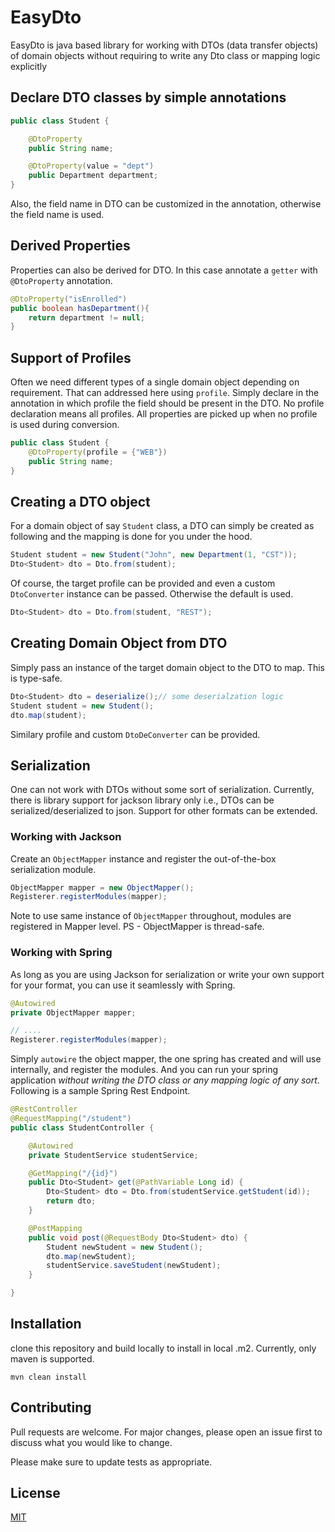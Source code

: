 # EasyDto

EasyDto is java based library for working with DTOs (data transfer objects) of domain objects without requiring to
write any Dto class or mapping logic explicitly


## Declare DTO classes by simple annotations

```java
public class Student {

    @DtoProperty
    public String name;

    @DtoProperty(value = "dept")
    public Department department;
}
```

Also, the field name in DTO can be customized in the annotation, otherwise the field name is used.

## Derived Properties

Properties can also be derived for DTO. In this case annotate a `getter` with `@DtoProperty` annotation.

```java
@DtoProperty("isEnrolled")
public boolean hasDepartment(){
    return department != null;
}
```

## Support of Profiles

Often we need different types of a single domain object depending on requirement. That can addressed here using
`profile`. Simply declare in the annotation in which profile the field should be present in the DTO. No profile
declaration means all profiles. All properties are picked up when no profile is used during conversion.

```java
public class Student {
    @DtoProperty(profile = {"WEB"})
    public String name;
}
```

## Creating a DTO object

For a domain object of say `Student` class, a DTO can simply be created as following and the mapping is done for
you under the hood.

```java
Student student = new Student("John", new Department(1, "CST"));
Dto<Student> dto = Dto.from(student);
```

Of course, the target profile can be provided and even a custom `DtoConverter` instance can be passed. Otherwise the
default is used.

```java
Dto<Student> dto = Dto.from(student, "REST");
```

## Creating Domain Object from DTO

Simply pass an instance of the target domain object to the DTO to map. This is type-safe.

```java
Dto<Student> dto = deserialize();// some deserialzation logic
Student student = new Student();
dto.map(student);
```

Similary profile and custom `DtoDeConverter` can be provided.

## Serialization

One can not work with DTOs without some sort of serialization. Currently, there is library support for jackson library
only i.e., DTOs can be serialized/deserialized to json. Support for other formats can be extended.

### Working with Jackson

Create an `ObjectMapper` instance and register the out-of-the-box serialization module.

```java
ObjectMapper mapper = new ObjectMapper();
Registerer.registerModules(mapper);
```

Note to use same instance of `ObjectMapper` throughout, modules are registered in Mapper level. PS - ObjectMapper is 
thread-safe.

### Working with Spring

As long as you are using Jackson for serialization or write your own support for your format, you can use it seamlessly
with Spring.

```java
@Autowired
private ObjectMapper mapper;

// ....
Registerer.registerModules(mapper);
```

Simply `autowire` the object mapper, the one spring has created and will use internally, and register the modules. And
you can run your spring application *without writing the DTO class or any mapping logic of any sort*. Following is a 
sample Spring Rest Endpoint.

```java
@RestController
@RequestMapping("/student")
public class StudentController {

    @Autowired
    private StudentService studentService;

    @GetMapping("/{id}")
    public Dto<Student> get(@PathVariable Long id) {
        Dto<Student> dto = Dto.from(studentService.getStudent(id));
        return dto;
    }

    @PostMapping
    public void post(@RequestBody Dto<Student> dto) {
        Student newStudent = new Student();
        dto.map(newStudent);
        studentService.saveStudent(newStudent);
    }

}
```


## Installation

clone this repository and build locally to install in local .m2. Currently, only maven is supported.

```shell
mvn clean install
```

## Contributing
Pull requests are welcome. For major changes, please open an issue first to discuss what you would like to change.

Please make sure to update tests as appropriate.

## License
[MIT](https://choosealicense.com/licenses/mit/)